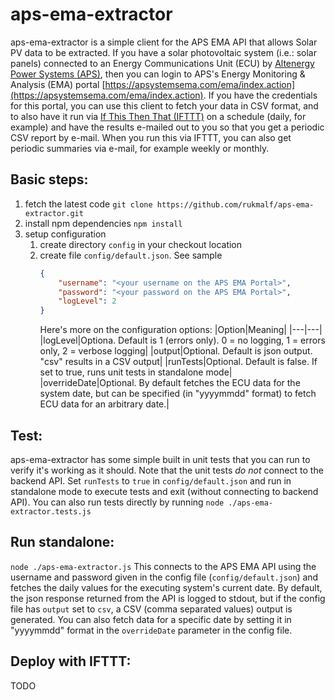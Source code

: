 # aps-ema-extractor
aps-ema-extractor is a simple client for the APS EMA API that allows Solar PV data to be extracted.
If you have a solar photovoltaic system (i.e.: solar panels) connected to an Energy Communications Unit (ECU) by [Altenergy Power Systems (APS)](https://apsystems.com/), then you can login to APS's Energy Monitoring & Analysis (EMA) portal [https://apsystemsema.com/ema/index.action](https://apsystemsema.com/ema/index.action). If you have the credentials for this portal, you can use this client to fetch your data in CSV format, and to also have it run via [If This Then That (IFTTT)](https://ifttt.com/) on a schedule (daily, for example) and have the results e-mailed out to you so that you get a periodic CSV report by e-mail. When you run this via IFTTT, you can also get periodic summaries via e-mail, for example weekly or monthly.

## Basic steps:
1. fetch the latest code
    `git clone https://github.com/rukmalf/aps-ema-extractor.git`
2. install npm dependencies
    `npm install`
3. setup configuration
    1. create directory `config` in your checkout location
    2. create file `config/default.json`. See sample
        ```json
        {
            "username": "<your username on the APS EMA Portal>",
            "password": "<your password on the APS EMA Portal>",
            "logLevel": 2
        }
        ```
        Here's more on the configuration options:
        |Option|Meaning|
        |---|---|
        |logLevel|Optiona. Default is 1 (errors only). 0 = no logging, 1 = errors only, 2 = verbose logging|
        |output|Optional. Default is json output. "csv" results in a CSV output|
        |runTests|Optional. Default is false. If set to true, runs unit tests in standalone mode|
        |overrideDate|Optional. By default fetches the ECU data for the system date, but can be specified (in "yyyymmdd" format) to fetch ECU data for an arbitrary date.|

## Test:
aps-ema-extractor has some simple built in unit tests that you can run to verify it's working as it should. Note that the unit tests *do not* connect to the backend API.
Set `runTests` to `true` in `config/default.json` and run in standalone mode to execute tests and exit (without connecting to backend API).
You can also run tests directly by running
`node ./aps-ema-extractor.tests.js`

## Run standalone:
`node ./aps-ema-extractor.js`
This connects to the APS EMA API using the username and password given in the config file (`config/default.json`) and fetches the daily values for the executing system's current date. By default, the json response returned from the API is logged to stdout, but if the config file has `output` set to `csv`, a CSV (comma separated values) output is generated.
You can also fetch data for a specific date by setting it in "yyyymmdd" format in the `overrideDate` parameter in the config file.

## Deploy with IFTTT:
TODO

